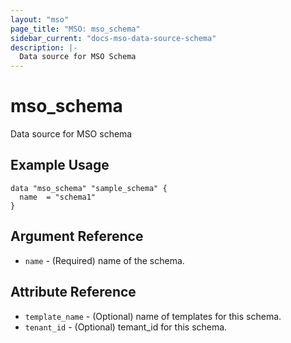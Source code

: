```yaml
---
layout: "mso"
page_title: "MSO: mso_schema"
sidebar_current: "docs-mso-data-source-schema"
description: |-
  Data source for MSO Schema
---
```


# mso_schema #

Data source for MSO schema  

## Example Usage ##

```hcl
data "mso_schema" "sample_schema" {
  name  = "schema1"
}
```

## Argument Reference ##

* `name` - (Required) name of the schema.

## Attribute Reference ##

* `template_name` - (Optional) name of templates for this schema.
* `tenant_id` - (Optional) temant_id for this schema.
